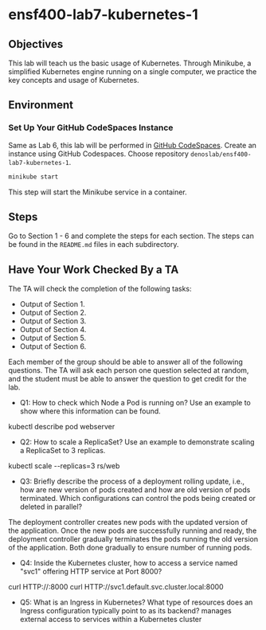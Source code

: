 # ensf400-lab7-kubernetes-1

## Objectives
This lab will teach us the basic usage of Kubernetes. Through Minikube, a simplified Kubernetes engine running on a single computer, we practice the key concepts and usage of Kubernetes.

## Environment

### Set Up Your GitHub CodeSpaces Instance

Same as Lab 6, this lab will be performed in [GitHub CodeSpaces](https://github.com/codespaces). Create an instance using GitHub Codespaces. Choose repository `denoslab/ensf400-lab7-kubernetes-1`.


```bash
minikube start
```

This step will start the Minikube service in a container.

## Steps

Go to Section 1 - 6 and complete the steps for each section. The steps can be found in the `README.md` files in each subdirectory.

## Have Your Work Checked By a TA

The TA will check the completion of the following tasks:

- Output of Section 1.
- Output of Section 2.
- Output of Section 3.
- Output of Section 4.
- Output of Section 5.
- Output of Section 6.

Each member of the group should be able to answer all of the following questions. The TA will ask each person one question selected at random, and the student must be able to answer the question to get credit for the lab.

- Q1: How to check which Node a Pod is running on? Use an example to show where this information can be found.

kubectl describe pod webserver

- Q2: How to scale a ReplicaSet? Use an example to demonstrate scaling a ReplicaSet to 3 replicas.

kubectl scale --replicas=3 rs/web

- Q3: Briefly describe the process of a deployment rolling update, i.e., how are new version of pods created and how are old version of pods terminated. Which configurations can control the pods being created or deleted in parallel?

The deployment controller creates new pods with the updated version of the application. Once the new pods are successfully running and ready, the deployment controller gradually terminates the pods running the old version of the application. Both done gradually to ensure number of running pods.
  
- Q4: Inside the Kubernetes cluster, how to access a service named "svc1" offering HTTP service at Port 8000?

curl HTTP://<IPofSVC1>:8000
curl HTTP://svc1.default.svc.cluster.local:8000


- Q5: What is an Ingress in Kubernetes? What type of resources does an Ingress configuration typically point to as its backend? 
 manages external access to services within a Kubernetes cluster
